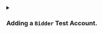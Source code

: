 <details>
<summary>
<h3>

Adding a `Bidder` Test Account.
</h3>
</summary>
<p>

Let's create a test account for the `Bidder` `api` just as we did with the `Auctioneer`.

```javascript
//  Add test currrency.
const startingBalance = stdlib.parseCurrency(100);
// create test account
const accBidder = await stdlib.newTestAccount(startingBalance);
```

</p>
</details>